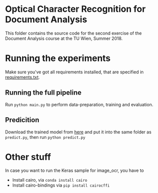 # Optical Character Recognition for Document Analysis

This folder contains the source code for the second exercise of the Document Analysis course at the TU Wien, Summer 2018.

# Running the experiments
Make sure you've got all requirements installed, that are specified in [requirements.txt](requirements.txt).

## Running the full pipeline
Run `python main.py` to perform data-preparation, training and evaluation.

## Predicition
Download the trained model from [here](https://owncloud.tuwien.ac.at/index.php/s/v7S2QddBS6cPamw) and put it into the same folder as `predict.py`, then run `python predict.py`

# Other stuff
In case you want to run the Keras sample for image_ocr, you have to 

- Install cairo, via `conda install cairo`
- Install cairo-bindings via `pip install cairocffi`